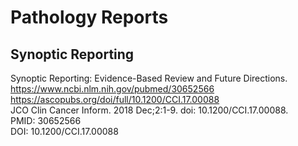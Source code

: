 # Pathology Reports


## Synoptic Reporting

Synoptic Reporting: Evidence-Based Review and Future Directions.  
https://www.ncbi.nlm.nih.gov/pubmed/30652566  
https://ascopubs.org/doi/full/10.1200/CCI.17.00088  
JCO Clin Cancer Inform. 2018 Dec;2:1-9. doi: 10.1200/CCI.17.00088.  
PMID: 30652566  
DOI: 10.1200/CCI.17.00088   

